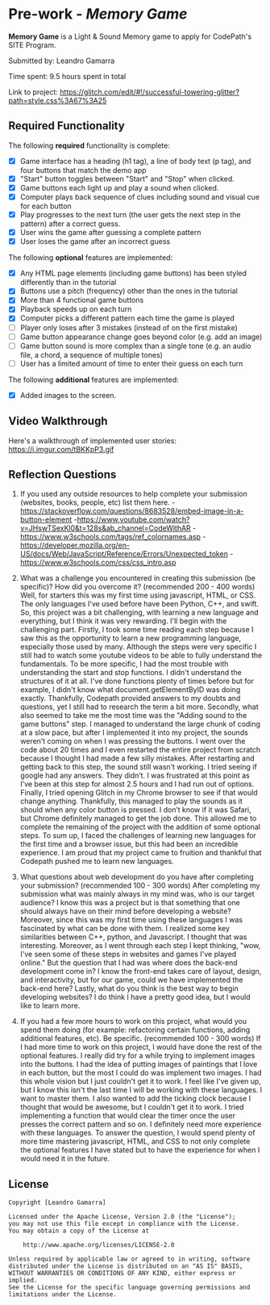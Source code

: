 # Pre-work - *Memory Game*

**Memory Game** is a Light & Sound Memory game to apply for CodePath's SITE Program. 

Submitted by: Leandro Gamarra

Time spent: 9.5 hours spent in total

Link to project: https://glitch.com/edit/#!/successful-towering-glitter?path=style.css%3A67%3A25

## Required Functionality

The following **required** functionality is complete:

* [x] Game interface has a heading (h1 tag), a line of body text (p tag), and four buttons that match the demo app
* [x] "Start" button toggles between "Start" and "Stop" when clicked. 
* [x] Game buttons each light up and play a sound when clicked. 
* [x] Computer plays back sequence of clues including sound and visual cue for each button
* [x] Play progresses to the next turn (the user gets the next step in the pattern) after a correct guess. 
* [x] User wins the game after guessing a complete pattern
* [x] User loses the game after an incorrect guess

The following **optional** features are implemented:

* [x] Any HTML page elements (including game buttons) has been styled differently than in the tutorial
* [x] Buttons use a pitch (frequency) other than the ones in the tutorial
* [x] More than 4 functional game buttons
* [x] Playback speeds up on each turn
* [x] Computer picks a different pattern each time the game is played
* [ ] Player only loses after 3 mistakes (instead of on the first mistake)
* [ ] Game button appearance change goes beyond color (e.g. add an image)
* [ ] Game button sound is more complex than a single tone (e.g. an audio file, a chord, a sequence of multiple tones)
* [ ] User has a limited amount of time to enter their guess on each turn

The following **additional** features are implemented:

- [x] Added images to the screen.

## Video Walkthrough

Here's a walkthrough of implemented user stories:
https://i.imgur.com/tBKKpP3.gif


## Reflection Questions
1. If you used any outside resources to help complete your submission (websites, books, people, etc) list them here. 
-https://stackoverflow.com/questions/8683528/embed-image-in-a-button-element
-https://www.youtube.com/watch?v=JHswTSexKl0&t=128s&ab_channel=CodeWithAR
-https://www.w3schools.com/tags/ref_colornames.asp
-https://developer.mozilla.org/en-US/docs/Web/JavaScript/Reference/Errors/Unexpected_token
-https://www.w3schools.com/css/css_intro.asp

2. What was a challenge you encountered in creating this submission (be specific)? How did you overcome it? (recommended 200 - 400 words) 
Well, for starters this was my first time using javascript, HTML, or CSS. The only languages I've used before have been Python, C++, and swift. So, this project was a bit challenging, with learning a new language and everything, but I think it was very rewarding. I'll begin with the challenging part. Firstly, I took some time reading each step because I saw this as the opportunity to learn a new programming language, especially those used by many. Although the steps were very specific I still had to watch some youtube videos to be able to fully understand the fundamentals. To be more specific, I had the most trouble with understanding the start and stop functions. I didn't understand the structures of it at all. I've done functions plenty of times before but for example, I didn't know what document.getElementByID was doing exactly. Thankfully, Codepath provided answers to my doubts and questions, yet I still had to research the term a bit more. Secondly, what also seemed to take me the most time was the "Adding sound to the game buttons" step. I managed to understand the large chunk of coding at a slow pace, but after I implemented it into my project, the sounds weren’t coming on when I was pressing the buttons. I went over the code about 20 times and I even restarted the entire project from scratch because I thought I had made a few silly mistakes. After restarting and getting back to this step, the sound still wasn’t working. I tried seeing if google had any answers. They didn’t. I was frustrated at this point as I’ve been at this step for almost 2.5 hours and I had run out of options. Finally, I tried opening Glitch in my Chrome browser to see if that would change anything. Thankfully, this managed to play the sounds as it should when any color button is pressed. I don’t know if it was Safari, but Chrome definitely managed to get the job done. This allowed me to complete the remaining of the project with the addition of some optional steps. To sum up, I faced the challenges of learning new languages for the first time and a browser issue, but this had been an incredible experience. I am proud that my project came to fruition and thankful that Codepath pushed me to learn new languages.

3. What questions about web development do you have after completing your submission? (recommended 100 - 300 words) 
After completing my submission what was mainly always in my mind was, who is our target audience? I know this was a project but is that something that one should always have on their mind before developing a website? Moreover, since this was my first time using these languages I was fascinated by what can be done with them. I realized some key similarities between C++, python, and Javascript. I thought that was interesting. Moreover, as I went through each step I kept thinking, "wow, I've seen some of these steps in websites and games I've played online." But the question that I had was where does the back-end development come in? I know the front-end takes care of layout, design, and interactivity, but for our game, could we have implemented the back-end here? Lastly, what do you think is the best way to begin developing websites? I do think I have a pretty good idea, but I would like to learn more.

4. If you had a few more hours to work on this project, what would you spend them doing (for example: refactoring certain functions, adding additional features, etc). Be specific. (recommended 100 - 300 words) 
If I had more time to work on this project, I would have done the rest of the optional features. I really did try for a while trying to implement images into the buttons. I had the idea of putting images of paintings that I love in each button, but the most I could do was implement two images. I had this whole vision but I just couldn't get it to work. I feel like I've given up, but I know this isn't the last time I will be working with these languages. I want to master them. I also wanted to add the ticking clock because I thought that would be awesome, but I couldn't get it to work. I tried implementing a function that would clear the timer once the user presses the correct pattern and so on. I definitely need more experience with these languages. To answer the question, I would spend plenty of more time mastering javascript, HTML, and CSS to not only complete the optional features I have stated but to have the experience for when I would need it in the future. 

## License

    Copyright [Leandro Gamarra]

    Licensed under the Apache License, Version 2.0 (the "License");
    you may not use this file except in compliance with the License.
    You may obtain a copy of the License at

        http://www.apache.org/licenses/LICENSE-2.0

    Unless required by applicable law or agreed to in writing, software
    distributed under the License is distributed on an "AS IS" BASIS,
    WITHOUT WARRANTIES OR CONDITIONS OF ANY KIND, either express or implied.
    See the License for the specific language governing permissions and
    limitations under the License.
